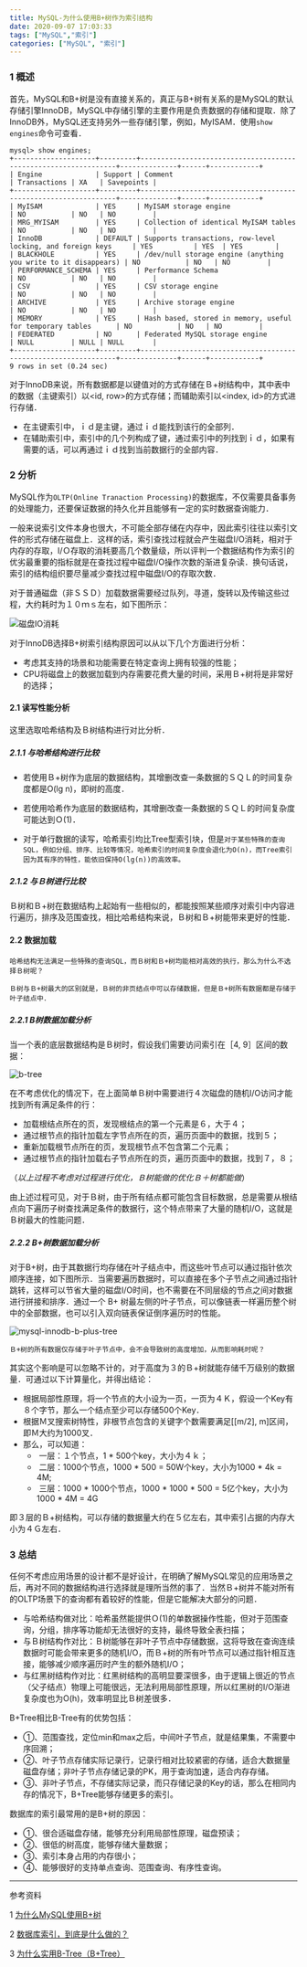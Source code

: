 ```yaml
---
title: MySQL-为什么使用B+树作为索引结构
date: 2020-09-07 17:03:33
tags: ["MySQL","索引"]
categories: ["MySQL", "索引"]
---
```


### 1 概述

首先，MySQL和B+树是没有直接关系的，真正与B+树有关系的是MySQL的默认存储引擎InnoDB，MySQL中存储引擎的主要作用是负责数据的存储和提取．除了InnoDB外，MySQL还支持另外一些存储引擎，例如，MyISAM．使用`show engines`命令可查看．

<!--more-->

```mysql
mysql> show engines;
+--------------------+---------+----------------------------------------------------------------+--------------+------+------------+
| Engine             | Support | Comment                                                        | Transactions | XA   | Savepoints |
+--------------------+---------+----------------------------------------------------------------+--------------+------+------------+
| MyISAM             | YES     | MyISAM storage engine                                          | NO           | NO   | NO         |
| MRG_MYISAM         | YES     | Collection of identical MyISAM tables                          | NO           | NO   | NO         |
| InnoDB             | DEFAULT | Supports transactions, row-level locking, and foreign keys     | YES          | YES  | YES        |
| BLACKHOLE          | YES     | /dev/null storage engine (anything you write to it disappears) | NO           | NO   | NO         |
| PERFORMANCE_SCHEMA | YES     | Performance Schema                                             | NO           | NO   | NO         |
| CSV                | YES     | CSV storage engine                                             | NO           | NO   | NO         |
| ARCHIVE            | YES     | Archive storage engine                                         | NO           | NO   | NO         |
| MEMORY             | YES     | Hash based, stored in memory, useful for temporary tables      | NO           | NO   | NO         |
| FEDERATED          | NO      | Federated MySQL storage engine                                 | NULL         | NULL | NULL       |
+--------------------+---------+----------------------------------------------------------------+--------------+------+------------+
9 rows in set (0.24 sec)
```



对于InnoDB来说，所有数据都是以键值对的方式存储在Ｂ+树结构中，其中表中的数据（主键索引）以<id, row>的方式存储；而辅助索引以<index, id>的方式进行存储．

- 在主键索引中，ｉｄ是主键，通过ｉｄ能找到该行的全部列．
- 在辅助索引中，索引中的几个列构成了键，通过索引中的列找到ｉｄ，如果有需要的话，可以再通过ｉｄ找到当前数据行的全部内容．



### 2 分析

MySQL作为`OLTP(Online Tranaction Processing)`的数据库，不仅需要具备事务的处理能力，还要保证数据的持久化并且能够有一定的实时数据查询能力．

一般来说索引文件本身也很大，不可能全部存储在内存中，因此索引往往以索引文件的形式存储在磁盘上．这样的话，索引查找过程就会产生磁盘I/O消耗，相对于内存的存取，I/Ｏ存取的消耗要高几个数量级，所以评判一个数据结构作为索引的优劣最重要的指标就是在查找过程中磁盘I/O操作次数的渐进复杂读．换句话说，索引的结构组织要尽量减少查找过程中磁盘I/O的存取次数．



对于普通磁盘（非ＳＳＤ）加载数据需要经过队列，寻道，旋转以及传输这些过程，大约耗时为１０ｍｓ左右，如下图所示：

![磁盘IO消耗](https://cdn.jsdelivr.net/gh/Jovry-Lee/cdn/img/MySQL-为什么使用B+树作为索引结构/磁盘IO消耗.png)



对于InnoDB选择B+树索引结构原因可以从以下几个方面进行分析：

- 考虑其支持的场景和功能需要在特定查询上拥有较强的性能；
- CPU将磁盘上的数据加载到内存需要花费大量的时间，采用Ｂ+树将是非常好的选择；



#### 2.1 读写性能分析

这里选取哈希结构及Ｂ树结构进行对比分析．

##### 2.1.1 与哈希结构进行比较

- 若使用Ｂ+树作为底层的数据结构，其增删改查一条数据的ＳＱＬ的时间复杂度都是O(lg n)，即树的高度．

- 若使用哈希作为底层的数据结构，其增删改查一条数据的ＳＱＬ的时间复杂度可能达到Ｏ(1)．

- 对于单行数据的读写，哈希索引均比Tree型索引块，但是`对于某些特殊的查询SQL，例如分组、排序、比较等情况，哈希索引的时间复杂度会退化为O(n)，而Tree索引因为其有序的特性，能依旧保持O(lg(n))的高效率。`




##### 2.1.2 与Ｂ树进行比较

Ｂ树和Ｂ+树在数据结构上起始有一些相似的，都能按照某些顺序对索引中内容进行遍历，排序及范围查找，相比哈希结构来说，Ｂ树和Ｂ+树能带来更好的性能．



#### 2.2 数据加载

`哈希结构无法满足一些特殊的查询SQL，而Ｂ树和Ｂ+树均能相对高效的执行，那么为什么不选择Ｂ树呢？`

`Ｂ树与Ｂ+树最大的区别就是，Ｂ树的非页结点中可以存储数据，但是Ｂ+树所有数据都是存储于叶子结点中．`



##### 2.2.1 B树数据加载分析

当一个表的底层数据结构是Ｂ树时，假设我们需要访问索引在［4, 9］区间的数据：

![b-tree](https://cdn.jsdelivr.net/gh/Jovry-Lee/cdn/img/MySQL-为什么使用B+树作为索引结构/b-tree.png)

在不考虑优化的情况下，在上面简单Ｂ树中需要进行４次磁盘的随机I/O访问才能找到所有满足条件的行：

- 加载根结点所在的页，发现根结点的第一个元素是６，大于４；
- 通过根节点的指针加载左字节点所在的页，遍历页面中的数据，找到５；
- 重新加载根节点所在的页，发现根节点不包含第二个元素；
- 通过根节点的指针加载右子节点所在的页，遍历页面中的数据，找到７，８；

（*以上过程不考虑对过程进行优化，Ｂ树能做的优化Ｂ＋树都能做*）



由上述过程可见，对于Ｂ树，由于所有结点都可能包含目标数据，总是需要从根结点向下遍历子树查找满足条件的数据行，这个特点带来了大量的随机I/O，这就是Ｂ树最大的性能问题．



##### 2.2.2 B+树数据加载分析

对于B+树，由于其数据行均存储在叶子结点中，而这些叶节点可以通过指针依次顺序连接，如下图所示．当需要遍历数据时，可以直接在多个子节点之间通过指针跳转，这样可以节省大量的磁盘I/O时间，也不需要在不同层级的节点之间对数据进行拼接和排序．通过一个 B+ 树最左侧的叶子节点，可以像链表一样遍历整个树中的全部数据，也可以引入双向链表保证倒序遍历时的性能。

![mysql-innodb-b-plus-tree](https://cdn.jsdelivr.net/gh/Jovry-Lee/cdn/img/MySQL-为什么使用B+树作为索引结构/mysql-innodb-b-plus-tree.png)



`Ｂ+树的所有数据仅存储于叶子节点中，会不会导致树的高度增加，从而影响耗时呢？`

其实这个影响是可以忽略不计的，对于高度为３的Ｂ+树就能存储千万级别的数据量．可通过以下计算量化，并得出结论：

- 根据局部性原理，将一个节点的大小设为一页，一页为４Ｋ，假设一个Key有８个字节，那么一个结点至少可以存储500个Key．
- 根据Ｍ叉搜索树特性，非根节点包含的关键字个数需要满足[[m/2], m]区间，即Ｍ大约为1000叉．
- 那么，可以知道：
  - ​	一层：１个节点，1 * 500个key，大小为４ｋ；
  - ​	二层：1000个节点，1000  * 500  = 50W个key，大小为1000 * 4k = 4M;
  - ​	三层：1000 * 1000个节点，1000 * 1000 * 500 = 5亿个key，大小为1000 * 4M = 4G

即３层的Ｂ+树结构，可以存储的数据量大约在５亿左右，其中索引占据的内存大小为４Ｇ左右．



### 3 总结

任何不考虑应用场景的设计都不是好设计，在明确了解MySQL常见的应用场景之后，再对不同的数据结构进行选择就是理所当然的事了．当然Ｂ+树并不能对所有的OLTP场景下的查询都有着较好的性能，但是它能解决大部分的问题．

- 与哈希结构做对比：哈希虽然能提供Ｏ(1)的单数据操作性能，但对于范围查询，分组，排序等功能却无法很好的支持，最终导致全表扫描；
- 与Ｂ树结构作对比：Ｂ树能够在非叶子节点中存储数据，这将导致在查询连续数据时可能会带来更多的随机I/O，而Ｂ+树的所有叶节点可以通过指针相互连接，能够减少顺序遍历时产生的额外随机I/O；
- 与红黑树结构作对比：红黑树结构的高明显要深很多，由于逻辑上很近的节点（父子结点）物理上可能很远，无法利用局部性原理，所以红黑树的I/O渐进复杂度也为O(h)，效率明显比Ｂ树差很多．



B+Tree相比B-Tree有的优势包括：

- ①、范围查找，定位min和max之后，中间叶子节点，就是结果集，不需要中序回溯；
- ②、叶子节点存储实际记录行，记录行相对比较紧密的存储，适合大数据量磁盘存储；非叶子节点存储记录的PK，用于查询加速，适合内存存储。
- ③、非叶子节点，不存储实际记录，而只存储记录的Key的话，那么在相同内存的情况下，B+Tree能够存储更多的索引。



数据库的索引最常用的是B+树的原因：

- ①、很合适磁盘存储，能够充分利用局部性原理，磁盘预读；
- ②、很低的树高度，能够存储大量数据；
- ③、索引本身占用的内存很小；
- ④、能够很好的支持单点查询、范围查询、有序性查询。



------

参考资料

1 [为什么MySQL使用B+树](https://draveness.me/whys-the-design-mysql-b-plus-tree/)

2 [数据库索引，到底是什么做的？](https://mp.weixin.qq.com/s/YMbRJwyjutGMD1KpI_fS0A)

3 [为什么实用B-Tree（B+Tree）](https://www.kancloud.cn/kancloud/theory-of-mysql-index/41856)

